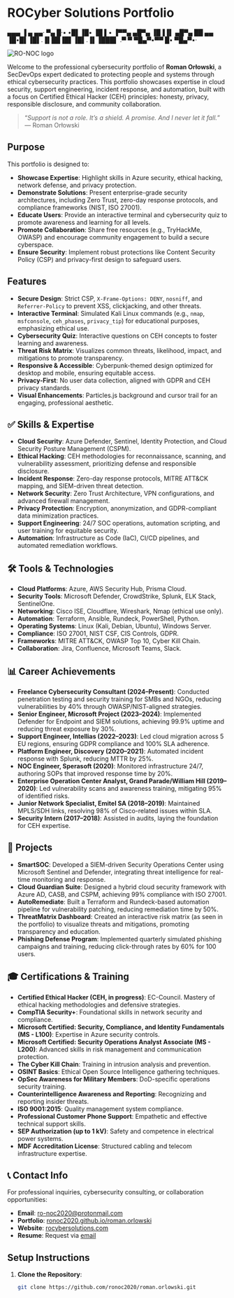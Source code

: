 # ROCyber Solutions Portfolio
▄▄▄         ▐ ▄        ▄▄·
▀▄ █·▪     •█▌▐█▪     ▐█ ▌▪
▐▀▀▄  ▄█▀▄ ▐█▐▐▌ ▄█▀▄ ██ ▄▄
▐█•█▌▐█▌.▐▌██▐█▌▐█▌.▐▌▐███▌
.▀  ▀ ▀█▄▀▪▀▀ █▪ ▀█▄▀▪·

![RO-NOC logo]([https://raw.githubusercontent.com/ronoc2020/roman.orlowski/main/assets/images/logo.png](https://github.com/ronoc2020/roman.orlowski/blob/main/RO-NOC.png) "RO-NOC Logo")

Welcome to the professional cybersecurity portfolio of **Roman Orłowski**, a SecDevOps expert dedicated to protecting people and systems through ethical cybersecurity practices. This portfolio showcases expertise in cloud security, support engineering, incident response, and automation, built with a focus on Certified Ethical Hacker (CEH) principles: honesty, privacy, responsible disclosure, and community collaboration.

> “*Support is not a role. It’s a shield. A promise. And I never let it fall.*” — Roman Orłowski

## Purpose
This portfolio is designed to:
- **Showcase Expertise**: Highlight skills in Azure security, ethical hacking, network defense, and privacy protection.
- **Demonstrate Solutions**: Present enterprise-grade security architectures, including Zero Trust, zero-day response protocols, and compliance frameworks (NIST, ISO 27001).
- **Educate Users**: Provide an interactive terminal and cybersecurity quiz to promote awareness and learning for all levels.
- **Promote Collaboration**: Share free resources (e.g., TryHackMe, OWASP) and encourage community engagement to build a secure cyberspace.
- **Ensure Security**: Implement robust protections like Content Security Policy (CSP) and privacy-first design to safeguard users.

## Features
- **Secure Design**: Strict CSP, `X-Frame-Options: DENY`, `nosniff`, and `Referrer-Policy` to prevent XSS, clickjacking, and other threats.
- **Interactive Terminal**: Simulated Kali Linux commands (e.g., `nmap`, `msfconsole`, `ceh_phases`, `privacy_tip`) for educational purposes, emphasizing ethical use.
- **Cybersecurity Quiz**: Interactive questions on CEH concepts to foster learning and awareness.
- **Threat Risk Matrix**: Visualizes common threats, likelihood, impact, and mitigations to promote transparency.
- **Responsive & Accessible**: Cyberpunk-themed design optimized for desktop and mobile, ensuring equitable access.
- **Privacy-First**: No user data collection, aligned with GDPR and CEH privacy standards.
- **Visual Enhancements**: Particles.js background and cursor trail for an engaging, professional aesthetic.

## ✅ Skills & Expertise
- **Cloud Security**: Azure Defender, Sentinel, Identity Protection, and Cloud Security Posture Management (CSPM).
- **Ethical Hacking**: CEH methodologies for reconnaissance, scanning, and vulnerability assessment, prioritizing defense and responsible disclosure.
- **Incident Response**: Zero-day response protocols, MITRE ATT&CK mapping, and SIEM-driven threat detection.
- **Network Security**: Zero Trust Architecture, VPN configurations, and advanced firewall management.
- **Privacy Protection**: Encryption, anonymization, and GDPR-compliant data minimization practices.
- **Support Engineering**: 24/7 SOC operations, automation scripting, and user training for equitable security.
- **Automation**: Infrastructure as Code (IaC), CI/CD pipelines, and automated remediation workflows.

## 🛠️ Tools & Technologies
- **Cloud Platforms**: Azure, AWS Security Hub, Prisma Cloud.
- **Security Tools**: Microsoft Defender, CrowdStrike, Splunk, ELK Stack, SentinelOne.
- **Networking**: Cisco ISE, Cloudflare, Wireshark, Nmap (ethical use only).
- **Automation**: Terraform, Ansible, Rundeck, PowerShell, Python.
- **Operating Systems**: Linux (Kali, Debian, Ubuntu), Windows Server.
- **Compliance**: ISO 27001, NIST CSF, CIS Controls, GDPR.
- **Frameworks**: MITRE ATT&CK, OWASP Top 10, Cyber Kill Chain.
- **Collaboration**: Jira, Confluence, Microsoft Teams, Slack.

## 📊 Career Achievements
- **Freelance Cybersecurity Consultant (2024–Present)**: Conducted penetration testing and security training for SMBs and NGOs, reducing vulnerabilities by 40% through OWASP/NIST-aligned strategies.
- **Senior Engineer, Microsoft Project (2023–2024)**: Implemented Defender for Endpoint and SIEM solutions, achieving 99.9% uptime and reducing threat exposure by 30%.
- **Support Engineer, Intellias (2022–2023)**: Led cloud migration across 5 EU regions, ensuring GDPR compliance and 100% SLA adherence.
- **Platform Engineer, Discovery (2020–2021)**: Automated incident response with Splunk, reducing MTTR by 25%.
- **NOC Engineer, Sperasoft (2020)**: Monitored infrastructure 24/7, authoring SOPs that improved response time by 20%.
- **Enterprise Operation Center Analyst, Grand Parade/William Hill (2019–2020)**: Led vulnerability scans and awareness training, mitigating 95% of identified risks.
- **Junior Network Specialist, Emitel SA (2018–2019)**: Maintained MPLS/SDH links, resolving 98% of Cisco-related issues within SLA.
- **Security Intern (2017–2018)**: Assisted in audits, laying the foundation for CEH expertise.

## 🚀 Projects
- **SmartSOC**: Developed a SIEM-driven Security Operations Center using Microsoft Sentinel and Defender, integrating threat intelligence for real-time monitoring and response.
- **Cloud Guardian Suite**: Designed a hybrid cloud security framework with Azure AD, CASB, and CSPM, achieving 99% compliance with ISO 27001.
- **AutoRemediate**: Built a Terraform and Rundeck-based automation pipeline for vulnerability patching, reducing remediation time by 50%.
- **ThreatMatrix Dashboard**: Created an interactive risk matrix (as seen in the portfolio) to visualize threats and mitigations, promoting transparency and education.
- **Phishing Defense Program**: Implemented quarterly simulated phishing campaigns and training, reducing click-through rates by 60% for 100 users.

## 🎓 Certifications & Training
- **Certified Ethical Hacker (CEH, in progress)**: EC-Council. Mastery of ethical hacking methodologies and defensive strategies.
- **CompTIA Security+**: Foundational skills in network security and compliance.
- **Microsoft Certified: Security, Compliance, and Identity Fundamentals (MS - L100)**: Expertise in Azure security controls.
- **Microsoft Certified: Security Operations Analyst Associate (MS - L200)**: Advanced skills in risk management and communication protection.
- **The Cyber Kill Chain**: Training in intrusion analysis and prevention.
- **OSINT Basics**: Ethical Open Source Intelligence gathering techniques.
- **OpSec Awareness for Military Members**: DoD-specific operations security training.
- **Counterintelligence Awareness and Reporting**: Recognizing and reporting insider threats.
- **ISO 9001:2015**: Quality management system compliance.
- **Professional Customer Phone Support**: Empathetic and effective technical support skills.
- **SEP Authorization (up to 1 kV)**: Safety and competence in electrical power systems.
- **MDF Accreditation License**: Structured cabling and telecom infrastructure expertise.

## 📞 Contact Info
For professional inquiries, cybersecurity consulting, or collaboration opportunities:
- **Email**: [ro-noc2020@protonmail.com](mailto:ro-noc2020@protonmail.com)
- **Portfolio**: [ronoc2020.github.io/roman.orlowski](https://ronoc2020.github.io/roman.orlowski)
- **Website**: [rocybersolutions.com](https://rocybersolutions.com)
- **Resume**: Request via [email](mailto:ro-noc2020@protonmail.com)

## Setup Instructions
1. **Clone the Repository**:
   ```bash
   git clone https://github.com/ronoc2020/roman.orlowski.git
